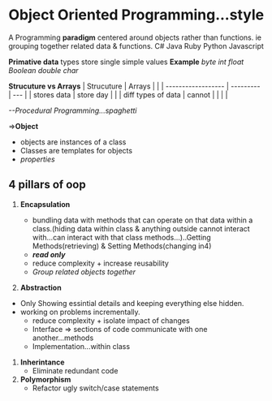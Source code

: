 # Object Oriented Programming...style
A Programming **paradigm** centered around objects rather than functions. ie grouping together related data & functions. 
C# Java Ruby Python Javascript

**Primative data** types store single simple values
**Example**
_byte    int    float   Boolean   double  char_

**Strucuture vs Arrays**
| Strucuture         | Arrays    |     |
| ------------------ | --------- | --- |
| stores data        | store day |     |
| diff types of data | cannot    |     |
|                    |

_--Procedural Programming...spaghetti_

=>**Object**
* objects are instances of a class
* Classes are templates for objects
* _properties_


## 4 pillars of oop
1. **Encapsulation**
   * bundling data with methods that can operate on that data within a class.(hiding data within class & anything outside cannot interact with...can interact with that class methods...)..Getting Methods(retrieving) & Setting Methods(changing in4)
   * _**read only**_
   * reduce complexity + increase reusability
   * _Group related objects together_

2. **Abstraction**
* Only Showing essintial details and keeping everything else hidden.
* working on problems incrementally.
   * reduce complexity + isolate impact of changes
   * Interface => sections of code communicate with one another...methods
   * Implementation...within class

1. **Inherintance**
   * Eliminate redundant code
2. **Polymorphism**
   * Refactor ugly switch/case statements